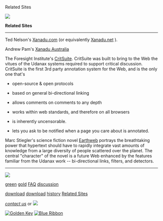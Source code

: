 Related Sites



[![](images/logo.gif)](index.html)

**Related
Sites**

---

Ted Nelson's [Xanadu.com](http://www.xanadu.com)
(or equivalently [Xanadu.net](http://www.xanadu.net) ).

Andrew Pam's [Xanadu Australia](http://www.xanadu.com.au)

The Foresight Institute's [CritSuite](http://crit.org).
CritSuite was built to bring to the Web the vitues of the Udanax systems
required to support critical discussion. CritSuite is the first 3rd party
annotation system for the Web, and is the only one that's

- open-source & open protocols

- based on general bi-directional linking

- allows comments on comments to any depth

- works within web standards, and therefore on all browsers

- is inherently uncensorable.

- lets you ask to be notified when a page you care about is annotated.

Marc Stiegler's science fiction novel [Earthweb](http://www.the-earthweb.com/)
portrays the breathtaking power that hypertext should have to rapidly
integrate vast amounts of knowledge from a large diversity of people scattered
over the planet. The central "character" of the novel is a future
Web enhanced by the features familiar from the Udanax work -- bi-directional
links, filters, and detectors.





---

[![](images/logo.gif)](index.html)

[green](green/index.html)
[gold](gold/index.html)
[FAQ](FAQ.html)
[discussion](discussion/index.html)

[download](green/download/index.html)
[download](gold/download/index.html)
[history](history/index.html)
[Related Sites](related.html)

*[contact us](contact.html)*
or [![](images/cmn.gif)](http://www.blindpay.com/crit-me-now.cgi)

[![Golden Key](images/key.gif)](http://www.privacy.org/ipc/) [![Blue Ribbon](images/ribbon.gif)](http://mirrors.yahoo.com/eff/blueribbon.html)
